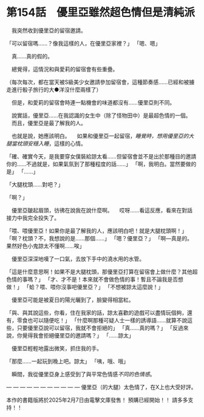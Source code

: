# 第154話　優里亞雖然超色情但是清純派

　我突然收到優里亞的留宿邀請。

「可以留宿嗎……？像我這樣的人，在優里亞家裡？」
「嗯、嗯」

　真……真的假的。

　總覺得，這情況和與愛莉的留宿會有些重疊。

（每次每次，都在當天被S級美少女邀請參加留宿會，這種節奏感……已經和被擄走進行骰子旅行的大●洋沒什麼兩樣了）

　但是，和愛莉的留宿會時連一點機會的味道都沒有……優里亞則不同。

　說實話，優里亞……在我認識的女生中（除了怪物田中）是最超色情的一個。
　而且，優里亞是最了解我的人。

　也就是說，她應該明白。
　如果和優里亞一起留宿，*睡覺時，想用優里亞的大腿當枕頭安穩入睡*，這樣的心情。

「確、確實今天，是我要穿女僕裝給諒太看……但留宿會並不是出於那種目的邀請你的……不過就是，如果氣氛到了那種程度的話……」
「啊，我明白。當然要做的是」
「……」

「大腿枕頭……對吧？」

「啊？」

　優里亞皺起眉頭，彷彿在說我在說什麼啊。
　哎呀……看這反應，看來在對話接力中我完全投失了。

「喂、喂優里亞！如果你是最了解我的人，應該明白吧！就是大腿枕頭啊！」
「啊？枕頭？不，我想說的是……那個……」
「嗯？優里亞？」
「啊—真是的。果然好色小鬼諒太不懂啊……唉」

　優里亞深深地嘆了一口氣，去放下手中的澆水用的水管。

「這是什麼意思啊！如果不是大腿枕頭，那優里亞打算在留宿會上做什麼？其他超色情的事嗎？」
「才、才不是！本來就不會做色情的事！暫且不論我是否想做！」
「蛤？喂、喂你沒事吧優里亞？」
「不想被諒太這麼說！」

　優里亞可能是被夏日的陽光曬到了，臉變得相當紅。

「與、與其說這些，你看，住在我家的話，諒太喜歡的遊戲可以盡情玩個夠，還有，零食也可以隨便吃！」
「什麼啊那種可疑人士一樣的誘導語……就算不說這些，只要優里亞說可以留宿，我就不會拒絕的」
「真……真的嗎？」
「反過來說，你覺得我會拒絕優里亞的邀請嗎？」
「……諒太」

　優里亞輕輕地露出微笑，抓住我的手。

「那麼……一起玩到晚上吧。諒太」
「咦，哦、哦」

　瞬間，我從優里亞身上感受到了與平常色情感*不同的色情感*。

— — — — — — — — — — —
優里亞（的大腿）太色情了，在X上也大受好評。

本作的書籍版將於2025年2月7日由電擊文庫發售！
預購已經開始！！
請多多支持！！